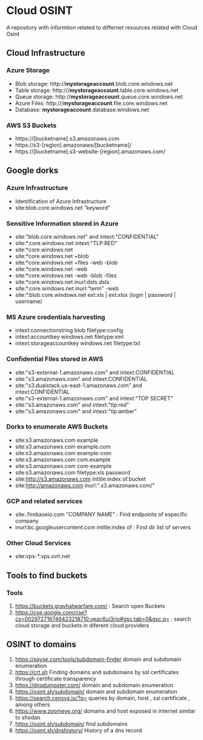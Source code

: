 # **Cloud OSINT**

A repository with informtion related to differnet resources related with Cloud Osint

## **Cloud Infrastructure**

### **Azure Storage**

* Blob storage: http://**mystorageaccount**.blob.core.windows.net
* Table storage: http:///**mystorageaccount**.table.core.windows.net
* Queue storage: http://**mystorageaccount**.queue.core.windows.net
* Azure Files: http:///**mystorageaccount**.file.core.windows.net
* Database: **mystorageaccount**.database.windows.net

### **AWS S3 Buckets**

* https://[bucketname].s3.amazonaws.com
* https://s3-[region].amazonaws/[bucketname]/
* https://[bucketname].s3-website-[region].amazonaws.com/

## **Google dorks**

### **Azure Infrastructure**

* Identification of Azure Infrastructure
* site:blob.core.windows.net “keyword” 

### **Sensitive Information stored in Azure**
* site:"blob.core.windows.net" and intext:"CONFIDENTIAL"
* site:*.core.windows.net intext:"TLP:RED"
* site:*core.windows.net
* site:*core.windows.net +blob
* site:*core.windows.net +files -web -blob
* site:*core.windows.net -web
* site:*core.windows.net -web -blob -files
* site:*core.windows.net inurl:dsts.dsts
* site:*.core.windows.net inurl:"term" -web
* site:*.blob.core.windows.net ext:xls | ext:xlsx (login | password | username)

### **MS Azure credentials harvesting**

* intext:connectionstring blob filetype:config
* intext:accountkey windows.net filetype:xml
* intext:storageaccountkey windows.net filetype:txt

### **Confidential Files stored in AWS**

* site:"s3-external-1.amazonaws.com" and intext:CONFIDENTIAL
* site:"s3.amazonaws.com" and intext:CONFIDENTIAL
* site:"s3.dualstack.us-east-1.amazonaws.com" and intext:CONFIDENTIAL
* site:"s3-external-1.amazonaws.com" and intext:"TOP SECRET"
* site:"s3.amazonaws.com" and intext:"tlp:red"
* site:"s3.amazonaws.com" and intext:"tlp:amber"

### **Dorks to enumerate AWS Buckets**

* site:s3.amazonaws.com example
* site:s3.amazonaws.com example.com
* site:s3.amazonaws.com example-com
* site:s3.amazonaws.com com.example
* site:s3.amazonaws.com com-example
* site:s3.amazonaws.com filetype:xls password
* site:http://s3.amazonaws.com intitle:index.of.bucket
* site:http://amazonaws.com inurl:".s3.amazonaws.com/"

### **GCP and related services**

* site:.firebaseio.com "COMPANY NAME" : Find endpoints of especific company
* inurl:bc.googleusercontent.com intitle:index of  : Find dir list of servers

### Other Cloud Services

* site:vps-*.vps.ovh.net

## Tools to find buckets

### **Tools**

1. https://buckets.grayhatwarfare.com/ : Search open Buckets
2. https://cse.google.com/cse?cx=002972716746423218710:veac6ui3rio#gsc.tab=0&gsc.q= : search cloud storage and buckets in diferent cloud providers

## **OSINT to domains**

1. https://spyse.com/tools/subdomain-finder domain and subdomain enumeration 
2. https://crt.sh Finding domains and subdomains by ssl certificates through certificate transparency
3. https://dnsdumpster.com/ domain and subdomain enumeration 
4. https://osint.sh/subdomain/ domain and subdomain enumeration 
5. https://search.censys.io/?q= queries by domain, host , ssl certificate , among others
6. https://www.zoomeye.org/ domains and host exposed in internet similar to shodan
7. https://osint.sh/subdomain/ find subdomains 
8. https://osint.sh/dnshistory/ History of a dns record
